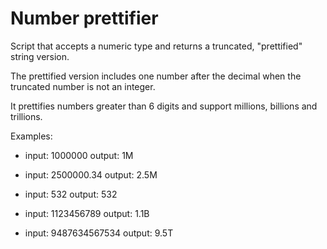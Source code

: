 # Number prettifier

Script that accepts a numeric type and returns a truncated, "prettified" string version.

The prettified version includes one number after the decimal when the truncated number is not an integer.

It prettifies numbers greater than 6 digits and support millions, billions and trillions.

Examples:

*   input: 1000000
  output: 1M

*   input: 2500000.34
   output: 2.5M

*   input: 532
   output: 532

*   input: 1123456789
   output: 1.1B

*   input: 9487634567534
   output: 9.5T
